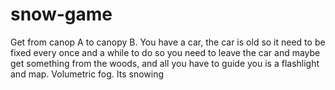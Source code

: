 # snow-game
Get from canop A to canopy B. You have a car, the car is old so it need to be fixed every once and a while to do so you need to leave the car and maybe get something from the woods, and all you have to guide you is a flashlight and map. Volumetric fog. Its snowing
